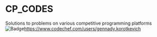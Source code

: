 # CP_CODES
Solutions to problems on various competitive programming platforms
![Badge](https://cp-logo.vercel.app/codechef/gennady.korotkevich)https://www.codechef.com/users/gennady.korotkevich
